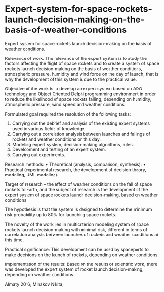 # Expert-system-for-space-rockets-launch-decision-making-on-the-basis-of-weather-conditions

Expert system for space rockets launch decision-making on the basis of weather conditions.

Relevance of work:
The relevance of the expert system is to study the factors affecting the flight of space rockets and to create a system of space rockets launch decision-making on the basis of weather conditions, atmospheric pressure, humidity and wind force on the day of launch, that is why the development of this system is due to the practical value.

Objective of the work is to develop an expert system based on ADO technology and Object Oriented Delphi programming environment in order to reduce the likelihood of  space rockets falling, depending on humidity, atmospheric pressure, wind speed and weather conditions.

Formulated goal required the resolution of the following tasks:
1.	Carrying out the debrief and analysis of the existing expert systems used in various fields of knowledge.
2.	Carrying out a correlation analysis between launches and fallings of rockets and weather conditions on this day.
3.	 Modeling expert system, decision-making algorithms, rules.
4.	Development and testing of an expert system.
5.	Carrying out experiments.

Research methods: 
•	Theoretical (analysis, comparison, synthesis).
•	Practical (experimental research, the development of decision theory, modeling, UML modeling).

Target of research – the effect of weather conditions on the fall of space rockets to Earth, and the subject of research is the development of the expert system of space rockets launch decision-making, based on weather conditions.

The hypothesis is that the system is designed to determine the minimum risk probability up to 80% for launching space rockets.

The novelty of the work lies in multicriterion modeling system of space rockets launch decision-making with minimal risk, different in terms of correlation analysis between launches of rockets and weather conditions at this time.

Practical significance:
This development can be used by spaceports to make decisions on the launch of rockets, depending on weather conditions.

Implementation of the results:
Based on the results of scientific work, there was developed the expert system of rocket launch decision-making, depending on weather conditions.

Almaty 2016; Minakov Nikita;
